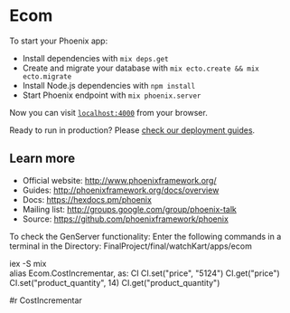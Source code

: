 # Ecom

To start your Phoenix app:

  * Install dependencies with `mix deps.get`
  * Create and migrate your database with `mix ecto.create && mix ecto.migrate`
  * Install Node.js dependencies with `npm install`
  * Start Phoenix endpoint with `mix phoenix.server`

Now you can visit [`localhost:4000`](http://localhost:4000) from your browser.

Ready to run in production? Please [check our deployment guides](http://www.phoenixframework.org/docs/deployment).

## Learn more

  * Official website: http://www.phoenixframework.org/
  * Guides: http://phoenixframework.org/docs/overview
  * Docs: https://hexdocs.pm/phoenix
  * Mailing list: http://groups.google.com/group/phoenix-talk
  * Source: https://github.com/phoenixframework/phoenix


To check the GenServer functionality: Enter the following commands in a terminal in the Directory: FinalProject/final/watchKart/apps/ecom 

   iex -S mix  
   alias Ecom.CostIncrementar, as: CI
   CI.set("price", "5124")
   CI.get("price")
   CI.set("product_quantity", 14)
   CI.get("product_quantity")

   #r CostIncrementar
